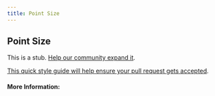 ```yaml
---
title: Point Size
---
```


## Point Size

This is a stub. [Help our community expand it](https://github.com/freeCodeCamp/guide-articles/tree/master/articles/Design/Typography/Point-Size/index.md).

[This quick style guide will help ensure your pull request gets accepted](https://github.com/freeCodeCamp/guide-articles/blob/master/README.md).

<!-- The article goes here, in GitHub-flavored Markdown. Feel free to add YouTube videos, images, and CodePen/JSBin embeds  -->

#### More Information:
<!-- Please add any articles you think might be helpful to read before writing the article -->


